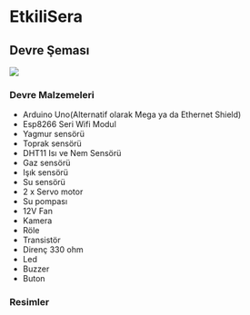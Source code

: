 # EtkiliSera

## Devre Şeması
![](devreseması.png)

### Devre Malzemeleri
- Arduino Uno(Alternatif olarak Mega ya da Ethernet Shield) 
- Esp8266 Seri  Wifi Modul 
- Yagmur sensörü 
- Toprak sensörü 
- DHT11 Isı ve Nem Sensörü 
- Gaz sensörü 
- Işık sensörü 
- Su sensörü 
- 2 x Servo motor 
- Su pompası 
- 12V Fan 
- Kamera
- Röle 
- Transistör 
- Direnç 330 ohm 
- Led 
- Buzzer 
- Buton 

### Resimler
